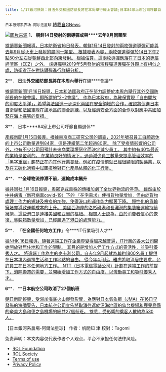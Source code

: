 ```yaml
---
title: 1/17銀河快訊：日法外交和國防部長將在本周舉行線上會議;日本84家上市公司呼籲自願退休
---
```

`日本银河系农场-阿尔法星球` [轉載自GNews](https://gnews.org/zh-hans/1872248/)

![](https://assets.gnews.org/wp-content/uploads/2022/01/%E5%9B%BE%E7%89%871-111.png)[圖片來源](https://www3.nhk.or.jp/)
**1． ****朝鮮14日****發射的****兩導彈****或與****去年9月同類型**

[據讀賣新聞報導，日本防衛省16日發表，朝鮮1月14日發射的兩枚彈道導彈可能與去年9月從火車上發射的屬同一類型。 根據發表內容，兩枚彈道導彈於14日下午2點50分左右從朝鮮西北部向東發射。 根據估算，這兩枚導彈應落在了日本的專屬經濟區（EEZ）之外。 該導彈與2019年5月發射的短程彈道導彈在外觀上有相似之處，防衛省正在對該導彈進行詳細分析。](https://news.yahoo.co.jp/articles/e7d9674bf37996a220a1945f7fd591798464d446)

**2****． ****日****法****外交國防部長將在本周****內****舉行****在線****會議**

[據讀賣新聞1月16日報導，日本和法國政府正在努力調整於本周內舉行其外交國防部長的在線會議，即所謂的”2+2會議”。 作為日本政府，為確保實現「自由開放的印度太平洋」，希望與法國進一步深化兩國在安全領域的合作，確認將促進日本自衛隊和法國軍隊在該地區的聯合訓練，以及經濟安全方面的合作以對應中共國加緊在海上擴張的舉措。](https://www3.nhk.or.jp/news/html/20220116/k10013432741000.html?utm_int=news-politics_contents_list-items_005)

**3****． 日本****84家上市公司呼籲自願退休**

[產經新聞1月15日報導，根據東京商工研究公司的調查，2021年號召員工自願退休的上市公司數量達到84家，這是連續第二年超過80家。 除了受疫情影響的公司外，也有不少公司因預計未來商業環境惡化而決定減少員工。 其中約有40%最近的業績是盈利的。 在業績良好的情況下，通過減少員工數量來提高管理效率的「黑字重組」趨勢正在向其他行業蔓延，例如在疫情前就已經很顯眼的製藥業，以及在去碳化過程中試圖擺脫對石化產品依賴的化工行業。](https://news.yahoo.co.jp/articles/43302fcfb6942b01e37683a7c73213a31537bbca)

**4****． ****全球物流停滯不前，運輸成本飆升**

[據共同社 1月16日報導，奧密克戎毒株的傳播加劇了全世界物流的停滯。 雖然由於中共病毒（新冠病毒covid-19）下的 「在宅需求」使得貨物量增加，但由於貨物處理工作力的短缺及檢疫的加強，使得港口的運作能力顯著下降。 慢性化的貨輪擁堵亦導致運輸成本的上升。 美國西海岸的洛杉磯港和長灘港的集裝箱運輸持續擁擠，這些港口是連接美國和亞洲的樞紐。 相關人士認為，由於消費者信心的恢復，集裝箱數量增加，已經超過了港口的處理能力。](https://news.yahoo.co.jp/articles/ac32448a108591d413fd4118f9ecdbbf0bcf12ac)

**5****． 「****在全國任何地方工作****」令****IT行業吸引人才**

[據NHK 16日報導，隨著遠端工作在企業界變得越來越普遍，IT行業的各大公司開始開放對居住地和工作的限制。 其目的是增加人們工作方式的靈活性，並吸引優秀人才。 將遠端工作為主的麥卡利公司，自去年9月起就為其約1800名員工提供在日本境內選擇生活和工作地點的自由。 從今年4月起，雅虎將取消居住要求，允許員工在日本任何地方工作。 NTT（日本電信電話公司）計劃在遠端工作的前提下，消除搬遷的需要，並開始增加工作方式的自由度，以激勵員工和吸引優秀人才。](https://www3.nhk.or.jp/news/html/20220116/k10013433651000.html?utm_int=news-new_contents_list-items_038)

**6****． ****日本航空公司取消了27個航班**

[朝日新聞報導，受湯加海底火山爆發影響，為應對日本氣象廳（JMA）在16日早發佈的海嘯警告，日本航空公司宣佈將取消往返於沿海地區的仙台機場和鹿兒島縣的奄美大島和德之島機場的總共27個航班。 據悉，受影響的乘客人數約為530人。](https://news.yahoo.co.jp/articles/3b10dde58fbfa1653535f1e58e07519cb088454d)

【日本銀河系農場-阿爾法星球】
作者：帆間知
津 校對：Tagomi

 

免责声明：本文内容仅代表作者个人观点，平台不承担任何法律风险。

- [ROL Foundation](https://rolfoundation.org/)
- [ROL Society](https://rolsociety.org/)
- [Terms of use](https://gnews.org/terms-of-use-3/)
- [Privacy Policy](https://gnews.org/privacy-policy/)
